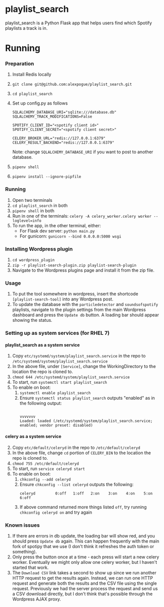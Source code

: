 # playlist_search

playlist_search is a Python Flask app that helps users find which Spotify playlists a track is in.

# Running

### Preparation

1. Install Redis locally
2. `git clone git@github.com:alexpogue/playlist_search.git`
3. `cd playlist_search`
4. Set up config.py as follows

    ```
    SQLALCHEMY_DATABASE_URI="sqlite:///database.db"
    SQLALCHEMY_TRACK_MODIFICATIONS=False

    SPOTIFY_CLIENT_ID="<spotify client id>"
    SPOTIFY_CLIENT_SECRET="<spotify client secret>"

    CELERY_BROKER_URL="redis://127.0.0.1:6379"
    CELERY_RESULT_BACKEND="redis://127.0.0.1:6379"
    ```

    Note: change `SQLALCHEMY_DATABASE_URI` if you want to post to another database.

5. `pipenv shell`
6. `pipenv install --ignore-pipfile`

### Running

1. Open two terminals
1. `cd playlist_search` in both
2. `pipenv shell` in both
3. Run in one of the terminals: `celery -A celery_worker.celery worker --loglevel=info`
4. To run the app, in the other terminal, either:
    - For Flask dev server: `python main.py`
    - For gunicorn: `gunicorn --bind 0.0.0.0:5000 wsgi`

### Installing Wordpress plugin

1. `cd wordpress_plugin`
2. `zip -r playlist-search-plugin.zip playlist-search-plugin`
3. Navigate to the Wordpress plugins page and install it from the zip file.

### Usage

1. To put the tool somewhere in wordpress, insert the shortcode `[playlist-search-tool]` into any Wordpress post.
2. To update the database with the `particledetector` and `soundsofspotify` playlists, navigate to the plugin settings from the main Wordpress dashboard and press the `Update db` button. A loading bar should appear showing the status.

### Setting up as system services (for RHEL 7)

#### playlist_search as a system service

1. Copy `etc/systemd/system/playlist_search.service` in the repo to `/etc/systemd/system/playlist_search.service`
2. In the above file, under `[Service]`, change the WorkingDirectory to the location the repo is cloned to.
3. `chmod 644 /etc/systemd/system/playlist_search.service`
3. To start, run `systemctl start playlist_search`
4. To enable on boot:
    1. `systemctl enable playlist_search`
    2. Ensure `systemctl status playlist_search` outputs "enabled" as in the following output:
        ```
                                                                     vvvvvvv
        Loaded: loaded (/etc/systemd/system/playlist_search.service; enabled; vendor preset: disabled)
        ```

#### celery as a system service

2. Copy `etc/default/celeryd` in the repo to `/etc/default/celeryd`
2. In the above file, change `cd` portion of `CELERY_BIN` to the location the repo is cloned to.
3. `chmod 755 /etc/default/celeryd`
4. To start, run `service celeryd start`
4. To enable on boot:
    1. `chkconfig --add celeryd`
    1. Ensure `chkconfig --list celeryd` outputs the following:
        ```
        celeryd        	0:off	1:off	2:on	3:on	4:on	5:on	6:off
        ```
    2. If above command returned more things listed `off`, try running `chkconfig celeryd on` and try again

### Known issues

1. If there are errors in db update, the loading bar will show red, and you should press `Update db` again. This can happen frequently with the main fork of spotipy that we use (I don't think it refreshes the auth token or something).
2. Only press the button once at a time - each press will start a new celery worker. Eventually we might only allow one celery worker, but I haven't started that work.
3. The `Download CSV` link takes a second to show up since we run another HTTP request to get the results again. Instead, we can run one HTTP request and generate both the results and the CSV file using the single request. Previously we had the server process the request and send us a CSV download directly, but I don't think that's possible through the Wordpress AJAX proxy.


